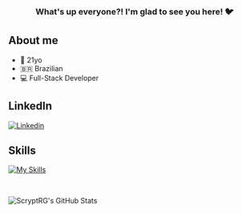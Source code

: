 <h3 align="center"> What's up everyone?! I'm glad to see you here! 🐦<h3>
  <p align="center">
  
  ## About me
  
  - 🤵 21yo
  - 🇧🇷 Brazilian
  - 💻 Full-Stack Developer
  
  ## LinkedIn
  
  [![Linkedin](https://skillicons.dev/icons?i=linkedin)](https://www.linkedin.com/in/renan-almeida-lopes/)
  
  ## Skills
  
  [![My Skills](https://skillicons.dev/icons?i=js,typescript,html,css,react,nextjs,angular,tailwind,nodejs,git,php,prisma,mysql)](https://skillicons.dev)
  
  <br>
  
  ![ScryptRG's GitHub Stats](https://github-readme-stats.vercel.app/api?username=scryptrg&show_icons=true&count_private=true&hide_border=true&theme=dark)
